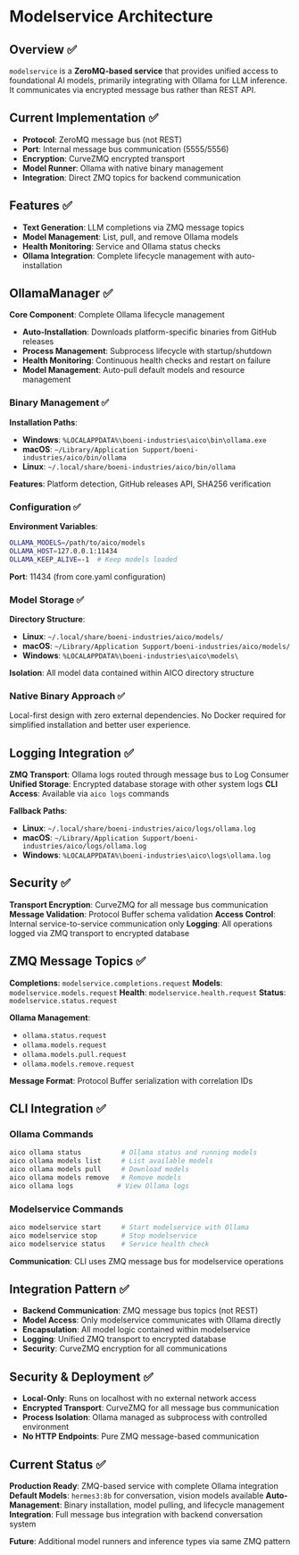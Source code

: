 # Modelservice Architecture

## Overview ✅

`modelservice` is a **ZeroMQ-based service** that provides unified access to foundational AI models, primarily integrating with Ollama for LLM inference. It communicates via encrypted message bus rather than REST API.

## Current Implementation ✅

- **Protocol**: ZeroMQ message bus (not REST)
- **Port**: Internal message bus communication (5555/5556)
- **Encryption**: CurveZMQ encrypted transport
- **Model Runner**: Ollama with native binary management
- **Integration**: Direct ZMQ topics for backend communication

## Features ✅

- **Text Generation**: LLM completions via ZMQ message topics
- **Model Management**: List, pull, and remove Ollama models
- **Health Monitoring**: Service and Ollama status checks
- **Ollama Integration**: Complete lifecycle management with auto-installation

## OllamaManager ✅

**Core Component**: Complete Ollama lifecycle management

- **Auto-Installation**: Downloads platform-specific binaries from GitHub releases
- **Process Management**: Subprocess lifecycle with startup/shutdown
- **Health Monitoring**: Continuous health checks and restart on failure
- **Model Management**: Auto-pull default models and resource management

### Binary Management ✅

**Installation Paths**:
- **Windows**: `%LOCALAPPDATA%\boeni-industries\aico\bin\ollama.exe`
- **macOS**: `~/Library/Application Support/boeni-industries/aico/bin/ollama`
- **Linux**: `~/.local/share/boeni-industries/aico/bin/ollama`

**Features**: Platform detection, GitHub releases API, SHA256 verification

### Configuration ✅

**Environment Variables**:
```bash
OLLAMA_MODELS=/path/to/aico/models
OLLAMA_HOST=127.0.0.1:11434
OLLAMA_KEEP_ALIVE=-1  # Keep models loaded
```

**Port**: 11434 (from core.yaml configuration)

### Model Storage ✅

**Directory Structure**:
- **Linux**: `~/.local/share/boeni-industries/aico/models/`
- **macOS**: `~/Library/Application Support/boeni-industries/aico/models/`
- **Windows**: `%LOCALAPPDATA%\boeni-industries\aico\models\`

**Isolation**: All model data contained within AICO directory structure

### Native Binary Approach ✅

Local-first design with zero external dependencies. No Docker required for simplified installation and better user experience.

## Logging Integration ✅

**ZMQ Transport**: Ollama logs routed through message bus to Log Consumer
**Unified Storage**: Encrypted database storage with other system logs
**CLI Access**: Available via `aico logs` commands

**Fallback Paths**:
- **Linux**: `~/.local/share/boeni-industries/aico/logs/ollama.log`
- **macOS**: `~/Library/Application Support/boeni-industries/aico/logs/ollama.log`
- **Windows**: `%LOCALAPPDATA%\boeni-industries\aico\logs\ollama.log`

## Security ✅

**Transport Encryption**: CurveZMQ for all message bus communication
**Message Validation**: Protocol Buffer schema validation
**Access Control**: Internal service-to-service communication only
**Logging**: All operations logged via ZMQ transport to encrypted database

## ZMQ Message Topics ✅

**Completions**: `modelservice.completions.request`
**Models**: `modelservice.models.request`
**Health**: `modelservice.health.request`
**Status**: `modelservice.status.request`

**Ollama Management**:
- `ollama.status.request`
- `ollama.models.request`
- `ollama.models.pull.request`
- `ollama.models.remove.request`

**Message Format**: Protocol Buffer serialization with correlation IDs

## CLI Integration ✅

### Ollama Commands
```bash
aico ollama status          # Ollama status and running models
aico ollama models list     # List available models
aico ollama models pull     # Download models
aico ollama models remove   # Remove models
aico ollama logs           # View Ollama logs
```

### Modelservice Commands
```bash
aico modelservice start     # Start modelservice with Ollama
aico modelservice stop      # Stop modelservice
aico modelservice status    # Service health check
```

**Communication**: CLI uses ZMQ message bus for modelservice operations

## Integration Pattern ✅

- **Backend Communication**: ZMQ message bus topics (not REST)
- **Model Access**: Only modelservice communicates with Ollama directly
- **Encapsulation**: All model logic contained within modelservice
- **Logging**: Unified ZMQ transport to encrypted database
- **Security**: CurveZMQ encryption for all communications

## Security & Deployment ✅

- **Local-Only**: Runs on localhost with no external network access
- **Encrypted Transport**: CurveZMQ for all message bus communication
- **Process Isolation**: Ollama managed as subprocess with controlled environment
- **No HTTP Endpoints**: Pure ZMQ message-based communication

## Current Status ✅

**Production Ready**: ZMQ-based service with complete Ollama integration
**Default Models**: `hermes3:8b` for conversation, vision models available
**Auto-Management**: Binary installation, model pulling, and lifecycle management
**Integration**: Full message bus integration with backend conversation system

**Future**: Additional model runners and inference types via same ZMQ pattern
